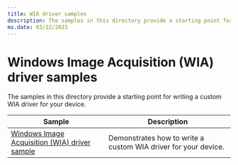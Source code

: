 ```yaml
---
title: WIA driver samples
description: The samples in this directory provide a starting point for writing a custom WIA driver for your device.
ms.date: 03/22/2023
---
```


# Windows Image Acquisition (WIA) driver samples

The samples in this directory provide a starting point for writing a custom WIA driver for your device.

| Sample | Description |
| --- | --- |
| [Windows Image Acquisition (WIA) driver sample](/samples/microsoft/windows-driver-samples/windows-image-acquisition-wia-driver-samples) | Demonstrates how to write a custom WIA driver for your device. |
